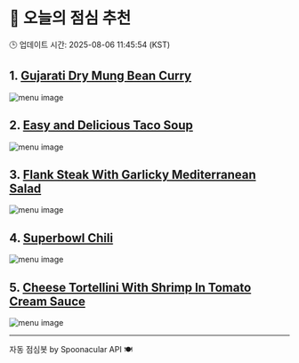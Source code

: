 # 🍱 오늘의 점심 추천

🕒 업데이트 시간: 2025-08-06 11:45:54 (KST)

## 1. [Gujarati Dry Mung Bean Curry](https://www.foodista.com/recipe/G6ZJW56S/gujarati-dry-mung-bean-curry)

![menu image](https://img.spoonacular.com/recipes/646043-556x370.jpg)

## 2. [Easy and Delicious Taco Soup](https://www.foodista.com/recipe/YTTTGRJK/easy-and-delicious-taco-soup)

![menu image](https://img.spoonacular.com/recipes/641815-556x370.jpg)

## 3. [Flank Steak With Garlicky Mediterranean Salad](https://www.foodista.com/recipe/DRSBMGKW/flank-steak-with-garlicky-mediterranean-salad)

![menu image](https://img.spoonacular.com/recipes/643059-556x370.jpg)

## 4. [Superbowl Chili](https://www.foodista.com/recipe/DMQTR5ZC/superbowl-chili)

![menu image](https://img.spoonacular.com/recipes/662376-556x370.jpg)

## 5. [Cheese Tortellini With Shrimp In Tomato Cream Sauce](https://www.foodista.com/recipe/ZTD3WYNC/cheese-tortellini-with-shrimp-in-tomato-cream-sauce)

![menu image](https://img.spoonacular.com/recipes/637593-556x370.jpg)

---
자동 점심봇 by Spoonacular API 🍽️
